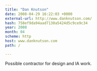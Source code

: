 ```yaml
---
title: "Dan Knutson"
date: 2008-04-29 16:22:03 +0000
external-url: http://www.danknutson.com/
hash: 758ef9da94aad7130a5424d5c9ce9c34
year: 2008
month: 04
scheme: http
host: www.danknutson.com
path: /

---
```


Possible contractor for design and IA work.
